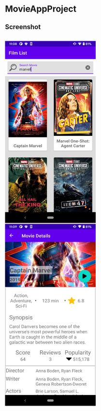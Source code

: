 # MovieAppProject
## Screenshot
<br>
<img src="ss1_listpage.png" width="300" height="600">
<br>
<img src="ss2_detailpage.png" width="300" height="600">
